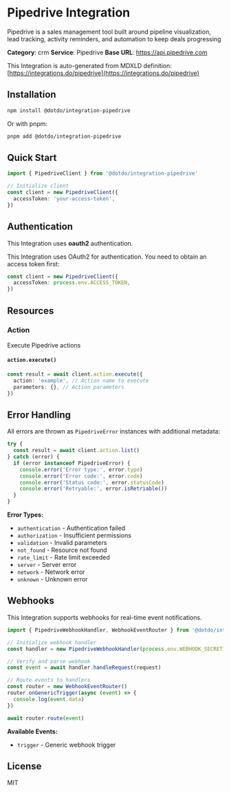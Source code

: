 # Pipedrive Integration

Pipedrive is a sales management tool built around pipeline visualization, lead tracking, activity reminders, and automation to keep deals progressing

**Category**: crm
**Service**: Pipedrive
**Base URL**: https://api.pipedrive.com

This Integration is auto-generated from MDXLD definition: [https://integrations.do/pipedrive](https://integrations.do/pipedrive)

## Installation

```bash
npm install @dotdo/integration-pipedrive
```

Or with pnpm:

```bash
pnpm add @dotdo/integration-pipedrive
```

## Quick Start

```typescript
import { PipedriveClient } from '@dotdo/integration-pipedrive'

// Initialize client
const client = new PipedriveClient({
  accessToken: 'your-access-token',
})
```

## Authentication

This Integration uses **oauth2** authentication.

This Integration uses OAuth2 for authentication. You need to obtain an access token first:

```typescript
const client = new PipedriveClient({
  accessToken: process.env.ACCESS_TOKEN,
})
```

## Resources

### Action

Execute Pipedrive actions

#### `action.execute()`

```typescript
const result = await client.action.execute({
  action: 'example', // Action name to execute
  parameters: {}, // Action parameters
})
```

## Error Handling

All errors are thrown as `PipedriveError` instances with additional metadata:

```typescript
try {
  const result = await client.action.list()
} catch (error) {
  if (error instanceof PipedriveError) {
    console.error('Error type:', error.type)
    console.error('Error code:', error.code)
    console.error('Status code:', error.statusCode)
    console.error('Retryable:', error.isRetriable())
  }
}
```

**Error Types:**

- `authentication` - Authentication failed
- `authorization` - Insufficient permissions
- `validation` - Invalid parameters
- `not_found` - Resource not found
- `rate_limit` - Rate limit exceeded
- `server` - Server error
- `network` - Network error
- `unknown` - Unknown error

## Webhooks

This Integration supports webhooks for real-time event notifications.

```typescript
import { PipedriveWebhookHandler, WebhookEventRouter } from '@dotdo/integration-pipedrive'

// Initialize webhook handler
const handler = new PipedriveWebhookHandler(process.env.WEBHOOK_SECRET)

// Verify and parse webhook
const event = await handler.handleRequest(request)

// Route events to handlers
const router = new WebhookEventRouter()
router.onGenericTrigger(async (event) => {
  console.log(event.data)
})

await router.route(event)
```

**Available Events:**

- `trigger` - Generic webhook trigger

## License

MIT
